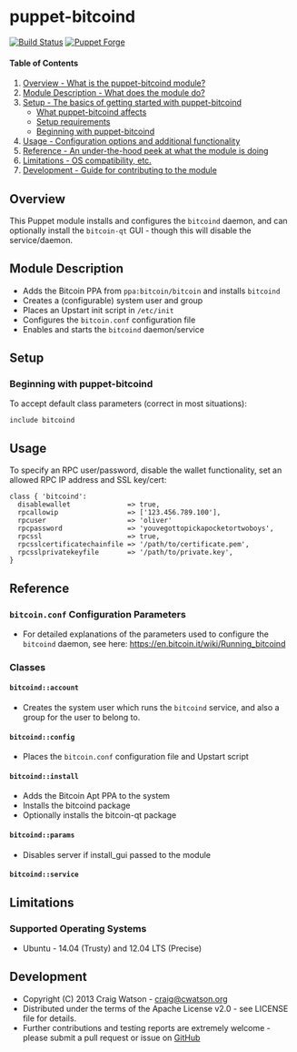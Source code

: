 # puppet-bitcoind

[![Build Status](https://secure.travis-ci.org/craigwatson/puppet-bitcoind.png?branch=master)](http://travis-ci.org/craigwatson/puppet-bitcoind)
[![Puppet Forge](http://img.shields.io/puppetforge/v/CraigWatson1987/bitcoind.svg)](https://forge.puppetlabs.com/CraigWatson1987/bitcoind)

#### Table of Contents

1. [Overview - What is the puppet-bitcoind module?](#overview)
1. [Module Description - What does the module do?](#module-description)
1. [Setup - The basics of getting started with puppet-bitcoind](#setup)
    * [What puppet-bitcoind affects](#what-puppet-bitcoind-affects)
    * [Setup requirements](#setup-requirements)
    * [Beginning with puppet-bitcoind](#beginning-with-puppet-bitcoind)
1. [Usage - Configuration options and additional functionality](#usage)
1. [Reference - An under-the-hood peek at what the module is doing](#reference)
1. [Limitations - OS compatibility, etc.](#limitations)
1. [Development - Guide for contributing to the module](#development)

## Overview

This Puppet module installs and configures the `bitcoind` daemon, and can optionally install the `bitcoin-qt` GUI - though this will disable the service/daemon.

## Module Description

  * Adds the Bitcoin PPA from `ppa:bitcoin/bitcoin` and installs `bitcoind`
  * Creates a (configurable) system user and group
  * Places an Upstart init script in `/etc/init`
  * Configures the `bitcoin.conf` configuration file
  * Enables and starts the `bitcoind` daemon/service

## Setup

### Beginning with puppet-bitcoind

To accept default class parameters (correct in most situations):

    include bitcoind

## Usage

To specify an RPC user/password, disable the wallet functionality, set an allowed RPC IP address and SSL key/cert:

    class { 'bitcoind':
      disablewallet              => true,
      rpcallowip                 => ['123.456.789.100'],
      rpcuser                    => 'oliver'
      rpcpassword                => 'youvegottopickapocketortwoboys',
      rpcssl                     => true,
      rpcsslcertificatechainfile => '/path/to/certificate.pem',
      rpcsslprivatekeyfile       => '/path/to/private.key',
    }

## Reference

### `bitcoin.conf` Configuration Parameters

  * For detailed explanations of the parameters used to configure the `bitcoind` daemon, see here: https://en.bitcoin.it/wiki/Running_bitcoind

### Classes

#### `bitcoind::account`

  * Creates the system user which runs the `bitcoind` service, and also a group for the user to belong to.

#### `bitcoind::config`

  * Places the `bitcoin.conf` configuration file and Upstart script

#### `bitcoind::install`

  * Adds the Bitcoin Apt PPA to the system
  * Installs the bitcoind package
  * Optionally installs the bitcoin-qt package

#### `bitcoind::params`

  * Disables server if install_gui passed to the module

#### `bitcoind::service`

## Limitations

### Supported Operating Systems

* Ubuntu - 14.04 (Trusty) and 12.04 LTS (Precise)

## Development

* Copyright (C) 2013 Craig Watson - <craig@cwatson.org>
* Distributed under the terms of the Apache License v2.0 - see LICENSE file for details.
* Further contributions and testing reports are extremely welcome - please submit a pull request or issue on [GitHub](https://github.com/craigwatson/puppet-bitcoind)
